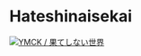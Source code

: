 # Hateshinaisekai

[![YMCK / 果てしない世界](http://img.youtube.com/vi/dnuSvGEMbP8/0.jpg)](http://www.youtube.com/watch?v=dnuSvGEMbP8)
